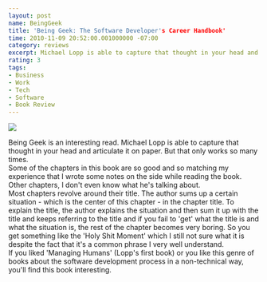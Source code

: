 ```yaml
---
layout: post
name: BeingGeek
title: 'Being Geek: The Software Developer's Career Handbook'
time: 2010-11-09 20:52:00.001000000 -07:00
category: reviews
excerpt: Michael Lopp is able to capture that thought in your head and articulate it on paper. 
rating: 3
tags:
- Business
- Work
- Tech
- Software
- Book Review
---
```

<img class="imageOnRight" src="{{ site.reviewsImagesFolder }}{{ page.name }}/BeingGeekCover.jpg">

<div class="stars" title="{{ page.rating }} Stars" data-percent="{{ page.rating }}"></div>

Being Geek is an interesting read. Michael Lopp is able to capture that thought in your head and articulate it on paper. But that only works so many times.  
Some of the chapters in this book are so good and so matching my experience that I wrote some notes on the side while reading the book. Other chapters, I don't even know what he's talking about.  
Most chapters revolve around their title. The author sums up a certain situation - which is the center of this chapter - in the chapter title. To explain the title, the author explains the situation and then sum it up with the title and keeps referring to the title and if you fail to 'get' what the title is and what the situation is, the rest of the chapter becomes very boring. So you get something like the 'Holy Shit Moment' which I still not sure what it is despite the fact that it's a common phrase I very well understand.  
If you liked 'Managing Humans' (Lopp's first book) or you like this genre of books about the software development process in a non-technical way, you'll find this book interesting.   